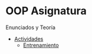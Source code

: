 # OOP Asignatura
Enunciados y Teoría

- [Actividades](Actividades/README.md)
  - [Entrenamiento](./Actividades/Entrenamiento/README.md)
